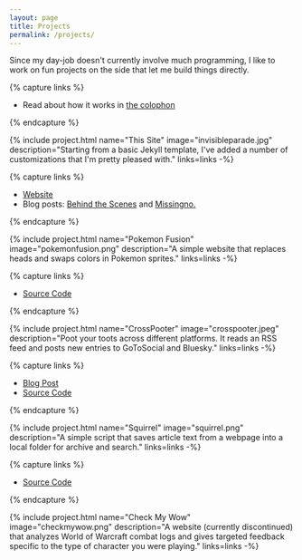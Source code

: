 ```yaml
---
layout: page
title: Projects
permalink: /projects/
---
```


<div class="post-banner" style="background-image:linear-gradient(-45deg, #B85959, #B3CECB, #415974, #59586B, #B7C0C9)"></div>

Since my day-job doesn't currently involve much programming, I like to work on fun projects on the side that let me build things directly.

<!-- This Site -->

{% capture links %}
<ul>
    <li>Read about how it works in <a href="/colophon">the colophon</a></li>
</ul>
{% endcapture %}

{% include project.html name="This Site" image="invisibleparade.jpg" description="Starting from a basic Jekyll template, I've added a number of customizations that I'm pretty pleased with." links=links -%}

<!-- Pokemon Fusion -->

{% capture links %}
<ul>
    <li><a href="http://pokemon.alexonsager.net">Website</a></li>
    <li>Blog posts: <a href="{% post_url octopress/2013-06-04-behind-the-scenes-pokemon-fusion %}">Behind the Scenes</a> and <a href="{% post_url octopress/2014-08-10-missingno-in-pokemon-fusion %}">Missingno.</a></li>
</ul>
{% endcapture %}

{% include project.html name="Pokemon Fusion" image="pokemonfusion.png" description="A simple website that replaces heads and swaps colors in Pokemon sprites." links=links -%}

<!-- CrossPooter -->

{% capture links %}
<ul>
    <li><a href="https://github.com/aonsager/crosspooter">Source Code</a></li>
</ul>
{% endcapture %}

{% include project.html name="CrossPooter" image="crosspooter.jpeg" description="Poot your toots across different platforms. It reads an RSS feed and posts new entries to GoToSocial and Bluesky." links=links -%}

<!-- Squirrel -->

{% capture links %}
<ul>
    <li><a href="/2025/01/09/squirrel-archive-webpages-so-i-can-find-them-again.html">Blog Post</a></li>
    <li><a href="https://github.com/aonsager/squirrel-archiver">Source Code</a></li>
</ul>
{% endcapture %}

{% include project.html name="Squirrel" image="squirrel.png" description="A simple script that saves article text from a webpage into a local folder for archive and search." links=links -%}

<!-- Check My Wow -->

{% capture links %}
<ul>
    <li><a href="https://github.com/aonsager/checkmywow">Source Code</a></li>
</ul>
{% endcapture %}

{% include project.html name="Check My Wow" image="checkmywow.png" description="A website (currently discontinued) that analyzes World of Warcraft combat logs and gives targeted feedback specific to the type of character you were playing." links=links -%}